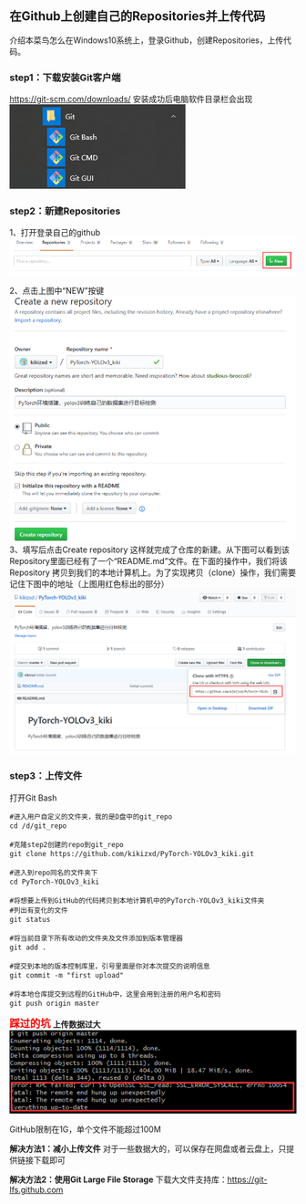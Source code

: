 ## 在Github上创建自己的Repositories并上传代码  ##
介绍本菜鸟怎么在Windows10系统上，登录Github，创建Repositories，上传代码。
### step1：下载安装Git客户端 ###
https://git-scm.com/downloads/
安装成功后电脑软件目录栏会出现
![avatar](git_001.png)
### step2：新建Repositories ###
1、打开登录自己的github
![avatar](git_002.png)

2、点击上图中“NEW”按键
![avatar](git_003.png)
3、填写后点击Create repository
这样就完成了仓库的新建。从下图可以看到该Repository里面已经有了一个“README.md”文件。在下面的操作中，我们将该Repository 拷贝到我们的本地计算机上。为了实现拷贝（clone）操作，我们需要记住下图中的地址（上图用红色标出的部分）
![avatar](git_004.png)
### step3：上传文件 ###
打开Git Bash
```
#进入用户自定义的文件夹，我的是D盘中的git_repo
cd /d/git_repo

#克隆step2创建的repo到git_repo
git clone https://github.com/kikizxd/PyTorch-YOLOv3_kiki.git

#进入到repo同名的文件夹下
cd PyTorch-YOLOv3_kiki

#将想要上传到GitHub的代码拷贝到本地计算机中的PyTorch-YOLOv3_kiki文件夹
#列出有变化的文件
git status

#将当前目录下所有改动的文件夹及文件添加到版本管理器
git add .

#提交到本地的版本控制库里，引号里面是你对本次提交的说明信息
git commit -m "first upload"

#将本地仓库提交到远程的GitHub中，这里会用到注册的用户名和密码
git push origin master
```
**<font color=red size=4>踩过的坑</font>**
**上传数据过大**
![avatar](git_005.png)

GitHub限制在1G，单个文件不能超过100M

**解决方法1：减小上传文件**
对于一些数据大的，可以保存在网盘或者云盘上，只提供链接下载即可

**解决方法2：使用Git Large File Storage**
下载大文件支持库：https://git-lfs.github.com
